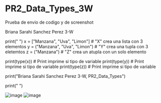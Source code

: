# PR2_Data_Types_3W
Prueba de envio de codigo y de screenshot 

Briana Sarahi Sanchez Perez 3-W

print(" ")
x = ["Manzana", "Uva", "Limon"] # "X" crea una lista con 3 elementos
y = ("Manzana", "Uva", "Limon") # "Y" crea una tupla con 3 eletemtos
z = ("Manzana") # "Z" crea un atupla con un solo elemento

print(type(x)) # Print imprime si tipo de variable
print(type(y)) # Print imprime si tipo de variable
print(type(z)) # Print imprime si tipo de variable

print("Briana Sarahi Sanchez Perez 3-W, PR2_Data_Types")

print(" ")



![image](https://github.com/user-attachments/assets/fd1e5129-f7f7-4913-9b4d-785158244dd3)
![image](https://github.com/user-attachments/assets/fd1e5129-f7f7-4913-9b4d-785158244dd3)


